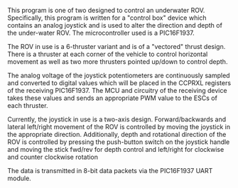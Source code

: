 This program is one of two designed to control an underwater ROV.  Specifically, this program is written for
a "control box" device which contains an analog joystick and is used to alter the direction and depth of 
the under-water ROV.  The microcontroller used is a PIC16F1937.

The ROV in use is a 6-thruster variant and is of a "vectored" thrust design.  There is a thruster at each 
corner of the vehicle to control horizontal movement as well as two more thrusters pointed up/down 
to control depth.

The analog voltage of the joystick potentiometers are continuously sampled and converted to digital values 
which will be placed in the CCPRXL registers of the receiving PIC16F1937.  The MCU and circuitry of the
receiving device takes these values and sends an appropriate PWM value to the ESCs of each thruster.

Currently, the joystick in use is a two-axis design. Forward/backwards and lateral left/right movement of the ROV
is controlled by moving the joystick in the appropriate direction. Additionally, depth and rotational direction of
the ROV is controlled by pressing the push-button switch on the joystick handle and moving the stick fwd/rev for depth control
and left/right for clockwise and counter clockwise rotation

The data is transmitted in 8-bit data packets via the PIC16F1937 UART module.


